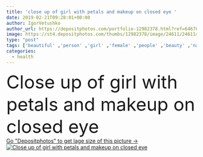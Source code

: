 ```yaml
---
title: 'close up of girl with petals and makeup on closed eye '
date: 2019-02-21T09:28:01+00:00
author: IgorVetushko
author_url: https://depositphotos.com/portfolio-12982378.html?ref=64678756
image: https://st4.depositphotos.com/thumbs/12982378/image/24611/246114574/api_thumb_450.jpg?forcejpeg=true
type: "post"
tags: ['beautiful' ,'person' ,'girl' ,'female' ,'people' ,'beauty' ,'nature' ,'caucasian' ,'petals' ,'flora' ,'floral' ,'flowers' ,'health' ,'wellbeing' ,'face' ,'care' ,'skin' ,'eye' ,'tender' ,'woman' ,'lifestyle' ,'feminine' ,'makeup' ,'skincare' ,'purity' ,'attractive' ,'wellness' ,'tenderness' ,'dermatology' ,'bodycare' ,'naturel' ,'close up' ,'Studio Shot' ,'young adult' ,'skin care' ,'closed eye' ,'natural beauty' ,'around eye' ]
categories: 
  - health
---
```

<div aling="center">
            <font size="60"> Close up of girl with petals and makeup on closed eye</font>   
</div>
<div>
    <a href='https://st4.depositphotos.com/thumbs/12982378/image/24611/246114574/api_thumb_450.jpg?forcejpeg=true?ref=64678756' target=_blank > Go "Depositphotos" to get lage size of this picture ->
        <img href='https://st4.depositphotos.com/thumbs/12982378/image/24611/246114574/api_thumb_450.jpg?forcejpeg=true?ref=64678756' src='https://st4.depositphotos.com/12982378/24611/i/950/depositphotos_246114574-stock-photo-close-girl-petals-makeup-closed.jpg?forcejpeg=true' alt='Close up of girl with petals and makeup on closed eye' >
    </a>
</div>
